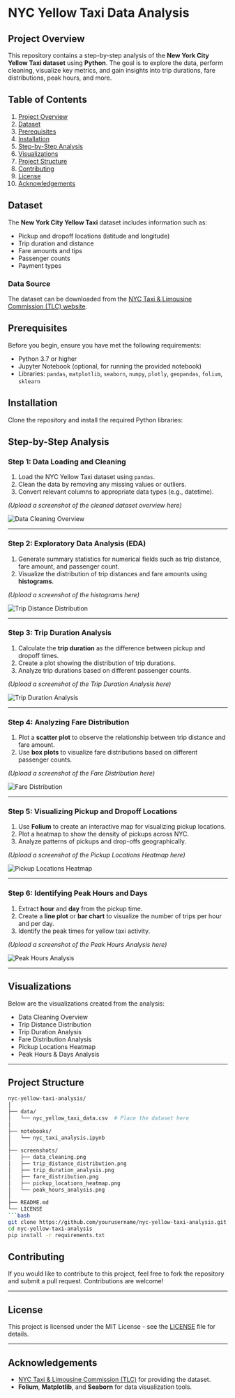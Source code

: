 # NYC Yellow Taxi Data Analysis

## Project Overview
This repository contains a step-by-step analysis of the **New York City Yellow Taxi dataset** using **Python**. The goal is to explore the data, perform cleaning, visualize key metrics, and gain insights into trip durations, fare distributions, peak hours, and more.

## Table of Contents
1. [Project Overview](#project-overview)
2. [Dataset](#dataset)
3. [Prerequisites](#prerequisites)
4. [Installation](#installation)
5. [Step-by-Step Analysis](#step-by-step-analysis)
6. [Visualizations](#visualizations)
7. [Project Structure](#project-structure)
8. [Contributing](#contributing)
9. [License](#license)
10. [Acknowledgements](#acknowledgements)


## Dataset
The **New York City Yellow Taxi** dataset includes information such as:
- Pickup and dropoff locations (latitude and longitude)
- Trip duration and distance
- Fare amounts and tips
- Passenger counts
- Payment types

### Data Source
The dataset can be downloaded from the [NYC Taxi & Limousine Commission (TLC) website](https://www.nyc.gov/site/tlc/about/tlc-trip-record-data.page).

## Prerequisites
Before you begin, ensure you have met the following requirements:
- Python 3.7 or higher
- Jupyter Notebook (optional, for running the provided notebook)
- Libraries: `pandas`, `matplotlib`, `seaborn`, `numpy`, `plotly`, `geopandas`, `folium`, `sklearn`

## Installation
Clone the repository and install the required Python libraries:


## Step-by-Step Analysis

### Step 1: Data Loading and Cleaning
1. Load the NYC Yellow Taxi dataset using `pandas`.
2. Clean the data by removing any missing values or outliers.
3. Convert relevant columns to appropriate data types (e.g., datetime).

_(Upload a screenshot of the cleaned dataset overview here)_

![Data Cleaning Overview](path_to_screenshot_1.png)

---

### Step 2: Exploratory Data Analysis (EDA)
1. Generate summary statistics for numerical fields such as trip distance, fare amount, and passenger count.
2. Visualize the distribution of trip distances and fare amounts using **histograms**.

_(Upload a screenshot of the histograms here)_

![Trip Distance Distribution](path_to_screenshot_2.png)

---

### Step 3: Trip Duration Analysis
1. Calculate the **trip duration** as the difference between pickup and dropoff times.
2. Create a plot showing the distribution of trip durations.
3. Analyze trip durations based on different passenger counts.

_(Upload a screenshot of the Trip Duration Analysis here)_

![Trip Duration Analysis](path_to_screenshot_3.png)

---

### Step 4: Analyzing Fare Distribution
1. Plot a **scatter plot** to observe the relationship between trip distance and fare amount.
2. Use **box plots** to visualize fare distributions based on different passenger counts.

_(Upload a screenshot of the Fare Distribution here)_

![Fare Distribution](path_to_screenshot_4.png)

---

### Step 5: Visualizing Pickup and Dropoff Locations
1. Use **Folium** to create an interactive map for visualizing pickup locations.
2. Plot a heatmap to show the density of pickups across NYC.
3. Analyze patterns of pickups and drop-offs geographically.

_(Upload a screenshot of the Pickup Locations Heatmap here)_

![Pickup Locations Heatmap](path_to_screenshot_5.png)

---

### Step 6: Identifying Peak Hours and Days
1. Extract **hour** and **day** from the pickup time.
2. Create a **line plot** or **bar chart** to visualize the number of trips per hour and per day.
3. Identify the peak times for yellow taxi activity.

_(Upload a screenshot of the Peak Hours Analysis here)_

![Peak Hours Analysis](path_to_screenshot_6.png)

---

## Visualizations
Below are the visualizations created from the analysis:
- Data Cleaning Overview
- Trip Distance Distribution
- Trip Duration Analysis
- Fare Distribution Analysis
- Pickup Locations Heatmap
- Peak Hours & Days Analysis

---

## Project Structure
```bash
nyc-yellow-taxi-analysis/
│
├── data/
│   └── nyc_yellow_taxi_data.csv  # Place the dataset here
│
├── notebooks/
│   └── nyc_taxi_analysis.ipynb   
│
├── screenshots/
│   ├── data_cleaning.png
│   ├── trip_distance_distribution.png
│   ├── trip_duration_analysis.png
│   ├── fare_distribution.png
│   ├── pickup_locations_heatmap.png
│   └── peak_hours_analysis.png
│
├── README.md
└── LICENSE
```bash
git clone https://github.com/yourusername/nyc-yellow-taxi-analysis.git
cd nyc-yellow-taxi-analysis
pip install -r requirements.txt
```

## Contributing

If you would like to contribute to this project, feel free to fork the repository and submit a pull request. Contributions are welcome!

---

## License

This project is licensed under the MIT License - see the [LICENSE](LICENSE) file for details.

---

## Acknowledgements

- [NYC Taxi & Limousine Commission (TLC)](https://www.nyc.gov/site/tlc/about/tlc-trip-record-data.page) for providing the dataset.
- **Folium**, **Matplotlib**, and **Seaborn** for data visualization tools.
